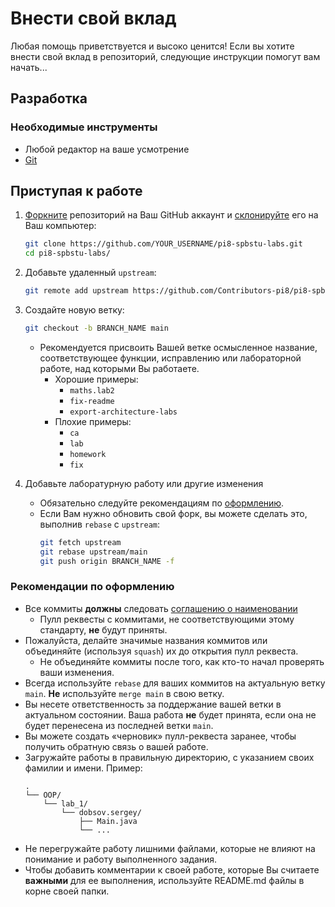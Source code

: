 # Внести свой вклад

Любая помощь приветствуется и высоко ценится! Если вы хотите внести свой вклад в репозиторий, следующие инструкции помогут вам начать...

## Разработка
### Необходимые инструменты
- Любой редактор на ваше усмотрение
- [Git](https://git-scm.com/downloads)

## Приступая к работе

1. [Форкните](https://help.github.com/articles/fork-a-repo/) репозиторий на Ваш GitHub аккаунт и [склонируйте](https://help.github.com/articles/cloning-a-repository/) его на Ваш компьютер:

    ```bash
    git clone https://github.com/YOUR_USERNAME/pi8-spbstu-labs.git
    cd pi8-spbstu-labs/
    ```

2. Добавьте удаленный `upstream`:

    ```bash
    git remote add upstream https://github.com/Contributors-pi8/pi8-spbstu-labs
    ```

3. Создайте новую ветку:

    ```bash
    git checkout -b BRANCH_NAME main
    ```

    - Рекомендуется присвоить Вашей ветке осмысленное название, соответствующее функции, исправлению или лабораторной работе, над которыми Вы работаете.
      - Хорошие примеры:
        - `maths.lab2`
        - `fix-readme`
        - `export-architecture-labs`
      - Плохие примеры:
        - `ca`
        - `lab`
        - `homework`
        - `fix`

4. Добавьте лаборатурную работу или другие изменения

    - Обязательно следуйте рекомендациям по [оформлению](#contributing-code).
    - Если Вам нужно обновить свой форк, вы можете сделать это, выполнив `rebase` с `upstream`:
      ```bash
      git fetch upstream
      git rebase upstream/main
      git push origin BRANCH_NAME -f
      ```

### <a name="contributing-code"></a>Рекомендации по оформлению
- Все коммиты **должны** следовать [соглашению о наименовании](https://www.conventionalcommits.org/en/v1.0.0/)
  - Пулл реквесты с коммитами, не соответствующими этому стандарту, **не** будут приняты.
- Пожалуйста, делайте значимые названия коммитов или объединяйте (используя `squash`) их до открытия пулл реквеста.
  - Не объединяйте коммиты после того, как кто-то начал проверять ваши изменения.
- Всегда используйте `rebase` для ваших коммитов на актуальную ветку `main`. **Не** используйте `merge main` в свою ветку.
- Вы несете ответственность за поддержание вашей ветки в актуальном состоянии. Ваша работа **не** будет принята, если она не будет перенесена из последней ветки `main`.
- Вы можете создать «черновик» пулл-реквеста заранее, чтобы получить обратную связь о вашей работе.
- Загружайте работы в правильную директорию, с указанием своих фамилии и имени. Пример:
  ```
  .
  └── OOP/
      └── lab_1/
          └── dobsov.sergey/
              ├── Main.java
              └── ...
  ```
- Не перегружайте работу лишними файлами, которые не влияют на понимание и работу выполненного задания.
- Чтобы добавить комментарии к своей работе, которые Вы считаете **важными** для ее выполнения, используйте README.md файлы в корне своей папки.
